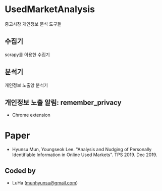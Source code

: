 # UsedMarketAnalysis
중고시장 개인정보 분석 도구들

수집기
----------
scrapy를 이용한 수집기

분석기
----------
개인정보 노출양 분석기

## 개인정보 노출 알림: remember\_privacy
- Chrome extension


# Paper
- Hyunsu Mun, Youngseok Lee. "Analysis and Nudging of Personally Identifiable Information in Online Used Markets". TPS 2019. Dec 2019.

## Coded by
- LuHa (munhyunsu@gmail.com)

